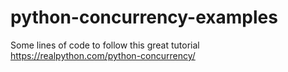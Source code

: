 # python-concurrency-examples
Some lines of code to follow this great tutorial https://realpython.com/python-concurrency/
